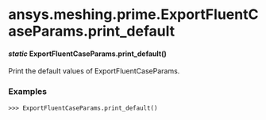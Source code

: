 # ansys.meshing.prime.ExportFluentCaseParams.print_default

#### *static* ExportFluentCaseParams.print_default()

Print the default values of ExportFluentCaseParams.

### Examples

```pycon
>>> ExportFluentCaseParams.print_default()
```

<!-- !! processed by numpydoc !! -->
